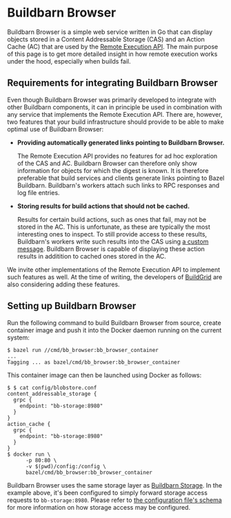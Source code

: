 # Buildbarn Browser

Buildbarn Browser is a simple web service written in Go that can display
objects stored in a Content Addressable Storage (CAS) and an Action
Cache (AC) that are used by the [Remote Execution API](https://github.com/bazelbuild/remote-apis).
The main purpose of this page is to get more detailed insight in how
remote execution works under the hood, especially when builds fail.

## Requirements for integrating Buildbarn Browser

Even though Buildbarn Browser was primarily developed to integrate with
other Buildbarn components, it can in principle be used in combination
with any service that implements the Remote Execution API. There are,
however, two features that your build infrastructure should provide to
be able to make optimal use of Buildbarn Browser:

- **Providing automatically generated links pointing to Buildbarn Browser.**

  The Remote Execution API provides no features for ad hoc exploration
  of the CAS and AC. Buildbarn Browser can therefore only show
  information for objects for which the digest is known. It is therefore
  preferable that build services and clients generate links pointing to
  Bazel Buildbarn. Buildbarn's workers attach such links to RPC
  responses and log file entries.

- **Storing results for build actions that should not be cached.**

  Results for certain build actions, such as ones that fail, may not be
  stored in the AC. This is unfortunate, as these are typically the most
  interesting ones to inspect. To still provide access to these results,
  Buildbarn's workers write such results into the CAS using
  [a custom message](https://github.com/buildbarn/bb-storage/blob/master/pkg/proto/cas/cas.proto).
  Buildbarn Browser is capable of displaying these action results in
  additition to cached ones stored in the AC.

We invite other implementations of the Remote Execution API to implement
such features as well. At the time of writing, the developers of
[BuildGrid](https://gitlab.com/BuildGrid) are also considering adding
these features.

## Setting up Buildbarn Browser

Run the following command to build Buildbarn Browser from source, create
container image and push it into the Docker daemon running on the
current system:


```
$ bazel run //cmd/bb_browser:bb_browser_container
...
Tagging ... as bazel/cmd/bb_browser:bb_browser_container
```

This container image can then be launched using Docker as follows:

```
$ $ cat config/blobstore.conf
content_addressable_storage {
  grpc {
    endpoint: "bb-storage:8980"
  }
}
action_cache {
  grpc {
    endpoint: "bb-storage:8980"
  }
}
$ docker run \
      -p 80:80 \
      -v $(pwd)/config:/config \
      bazel/cmd/bb_browser:bb_browser_container
```

Buildbarn Browser uses the same storage layer as
[Buildbarn Storage](https://github.com/buildbarn/bb-storage). In the
example above, it's been configured to simply forward storage access
requests to `bb-storage:8980`. Please refer to
[the configuration file's schema](https://github.com/buildbarn/bb-storage/blob/master/pkg/proto/blobstore/blobstore.proto)
for more information on how storage access may be configured.
